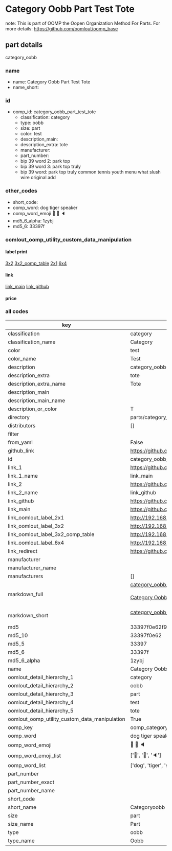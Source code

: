 # Category Oobb Part Test Tote  

note: This is part of OOMP the Oopen Organization Method For Parts. For more details: https://github.com/oomlout/oomp_base

##  part details
  



category_oobb



### name
* name: Category Oobb Part Test Tote
* name_short: 
### id
* oomp_id: category_oobb_part_test_tote
  * classification: category
  * type: oobb
  * size: part
  * color: test
  * description_main: 
  * description_extra: tote
  * manufacturer: 
  * part_number: 
  * bip 39 word 2: park top
  * bip 39 word 3: park top truly
  * bip 39 word: park top truly common tennis youth menu what slush wire original add

### other_codes
* short_code: 
* oomp_word: dog tiger speaker
* oomp_word_emoji :dog: :tiger: :speaker:
* md5_6_alpha: 1zybj
* md5_6: 33397f






### oomlout_oomp_utility_custom_data_manipulation
#### label print
[3x2](http://192.168.1.245:1112/?label=oomp%201zybj)
[3x2_oomp_table](http://192.168.1.108:1112/?label=oomp%201zybj)
[2x1](http://192.168.1.242:1112/?label=oomp%201zybj)
[6x4](http://192.168.1.55:1112/?label=oomp%201zybj)    

#### link

[link_main](https://github.com/oomlout/oomlout_oomp_version_1_messy/tree/main/parts/category_oobb_part_test_tote) [link_github](https://github.com/oomlout/oomlout_oomp_version_1_messy/tree/main/parts/category_oobb_part_test_tote)                             

#### price







### all codes 
| key | value |  
| --- | --- |  
| classification | category |  
| classification_name | Category |  
| color | test |  
| color_name | Test |  
| description | category_oobb |  
| description_extra | tote |  
| description_extra_name | Tote |  
| description_main |  |  
| description_main_name |  |  
| description_or_color | T  |  
| directory | parts/category_oobb_part_test_tote |  
| distributors | [] |  
| filter |  |  
| from_yaml | False |  
| github_link | https://github.com/oomlout/oomlout_oomp_part_src/tree/main/parts/category_oobb_part_test_tote |  
| id | category_oobb_part_test_tote |  
| link_1 | https://github.com/oomlout/oomlout_oomp_version_1_messy/tree/main/parts/category_oobb_part_test_tote |  
| link_1_name | link_main |  
| link_2 | https://github.com/oomlout/oomlout_oomp_version_1_messy/tree/main/parts/category_oobb_part_test_tote |  
| link_2_name | link_github |  
| link_github | https://github.com/oomlout/oomlout_oomp_version_1_messy/tree/main/parts/category_oobb_part_test_tote |  
| link_main | https://github.com/oomlout/oomlout_oomp_version_1_messy/tree/main/parts/category_oobb_part_test_tote |  
| link_oomlout_label_2x1 | http://192.168.1.242:1112/?label=oomp%201zybj |  
| link_oomlout_label_3x2 | http://192.168.1.245:1112/?label=oomp%201zybj |  
| link_oomlout_label_3x2_oomp_table | http://192.168.1.108:1112/?label=oomp%201zybj |  
| link_oomlout_label_6x4 | http://192.168.1.55:1112/?label=oomp%201zybj |  
| link_redirect | https://github.com/oomlout/oomlout_oomp_version_1_messy/tree/main/parts/category_oobb_part_test_tote |  
| manufacturer |  |  
| manufacturer_name |  |  
| manufacturers | [] |  
| markdown_full | [category_oobb_part_test_tote](none)<br>[](none)<br>[Category Oobb Part Test Tote](none)<br><br> |  
| markdown_short | [category_oobb_part_test_tote](none)<br><br> |  
| md5 | 33397f0e62f9d167fdef92e7d2f93d02 |  
| md5_10 | 33397f0e62 |  
| md5_5 | 33397 |  
| md5_6 | 33397f |  
| md5_6_alpha | 1zybj |  
| name | Category Oobb Part Test Tote |  
| oomlout_detail_hierarchy_1 | category |  
| oomlout_detail_hierarchy_2 | oobb |  
| oomlout_detail_hierarchy_3 | part |  
| oomlout_detail_hierarchy_4 | test |  
| oomlout_detail_hierarchy_5 | tote |  
| oomlout_oomp_utility_custom_data_manipulation | True |  
| oomp_key | oomp_category_oobb_part_test_tote |  
| oomp_word | dog tiger speaker |  
| oomp_word_emoji | :dog: :tiger: :speaker: |  
| oomp_word_emoji_list | [':dog:', ':tiger:', ':speaker:'] |  
| oomp_word_list | ['dog', 'tiger', 'speaker'] |  
| part_number |  |  
| part_number_exact |  |  
| part_number_name |  |  
| short_code |  |  
| short_name | Categoryoobb |  
| size | part |  
| size_name | Part |  
| type | oobb |  
| type_name | Oobb |  
